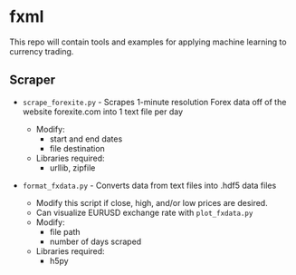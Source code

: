 # fxml

This repo will contain tools and examples for applying machine learning to currency trading.

## Scraper

* `scrape_forexite.py` - Scrapes 1-minute resolution Forex data off of the website forexite.com 
into 1 text file per day
    * Modify:
        * start and end dates
        * file destination
	* Libraries required:
		* urllib, zipfile

* `format_fxdata.py` - Converts data from text files into .hdf5 data files
	* Modify this script if close, high, and/or low prices are desired.
    * Can visualize EURUSD exchange rate with `plot_fxdata.py`
    * Modify:
        * file path
        * number of days scraped
	* Libraries required:
		* h5py